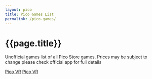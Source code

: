 ```yaml
---
layout: pico
title: Pico Games List
permalink: /pico-games/
---
```



<div class="wrapper">
<h1>{{page.title}}</h1>

<p>Unofficial games list of all Pico Store games. Prices may be subject to change please check official app for full details</p>
	<div class="flex">
	<a class="btn pico" target="_blank" href="https://apps.apple.com/gb/app/pico-vr/id1621284230">Pico VR<i class="fa-brands fa-apple"></i></a>
	<a class="btn pico" target="_blank" href="https://play.google.com/store/apps/details?id=com.picovr.assistantphone.global&pli=1">Pico VR<i class="fa-brands fa-google-play"></i> </a></div>

</div>
